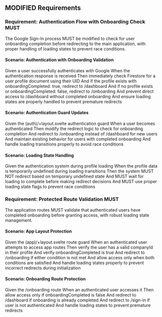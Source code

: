 ## MODIFIED Requirements

### Requirement: Authentication Flow with Onboarding Check MUST

The Google Sign-In process MUST be modified to check for user onboarding completion before redirecting to the main application, with proper handling of loading states to prevent race conditions.

#### Scenario: Authentication with Onboarding Validation

Given a user successfully authenticates with Google
When the authentication response is received
Then immediately check Firestore for a user profile document using their UID
And if the profile exists with onboardingCompleted: true, redirect to /dashboard
And if no profile exists or onboardingCompleted: false, redirect to /onboarding
And prevent direct access to /dashboard without completed onboarding
And ensure loading states are properly handled to prevent premature redirects

#### Scenario: Authentication Guard Updates

Given the (auth)/+layout.svelte authentication guard
When a user becomes authenticated
Then modify the redirect logic to check for onboarding completion
And redirect to /onboarding instead of /dashboard for new users
And maintain existing behavior for users with completed onboarding
And handle loading transitions properly to avoid race conditions

#### Scenario: Loading State Handling

Given the authentication system during profile loading
When the profile data is temporarily undefined during loading transitions
Then the system MUST NOT redirect based on temporary undefined state
And MUST wait for loading to complete before making redirect decisions
And MUST use proper loading state flags to prevent race conditions

### Requirement: Protected Route Validation MUST

The application routes MUST validate that authenticated users have completed onboarding before granting access, with robust loading state management.

#### Scenario: App Layout Protection

Given the (app)/+layout.svelte route guard
When an authenticated user attempts to access app routes
Then verify the user has a valid companyId in their profile
And verify onboardingCompleted is true
And redirect to /onboarding if either condition is not met
And allow access only when both conditions are satisfied
And handle loading states properly to prevent incorrect redirects during initialization

#### Scenario: Onboarding Route Protection

Given the /onboarding route
When an authenticated user accesses it
Then allow access only if onboardingCompleted is false
And redirect to /dashboard if onboarding is already completed
And redirect to /sign-in if user is not authenticated
And handle loading states to prevent premature redirects
